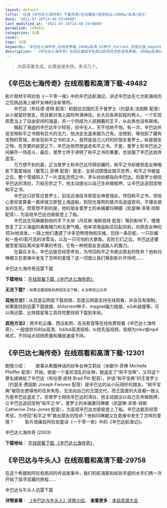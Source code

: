 ```yaml
---
layout: default
title: '动漫《辛巴达七海传奇》下载资源/在线播放/视频地址/1080p/高清/蓝光'
date: "2021-07-10T14:40:25+0800"
last_modified_at: "2021-07-10T14:40:25+0800"
permalink: /49482/
categories: 动漫
cover:
tags: 动漫
keywords: '辛巴达七海传奇,在线免费看,1080p高清,bt种子,torrent,百度云盘,magnet,磁力链,迅雷下载资源'
description: '《辛巴达七海传奇》在线云播放手机西瓜影院吉吉影音免费看，1080p高清bd/hd未删减完整版和tc抢先枪版，mkv/mp4格式，附带bt/torrent种子、magnet/磁力链、百度云盘、网盘资源迅雷下载链接'
---
```


>内容采集生成，如果链接失效，多试几个。


## 《辛巴达七海传奇》在线观看和高清下载-49482

影片取材于阿拉伯《一千零一夜》中的辛巴达航海记，讲述辛巴达在七次航海经历之后挑战海上破坏女神的全新冒险。<br />　　辛巴达（布拉德&middot;皮特 配音）和叙拉古国的王子普罗士（约瑟夫·法因斯 配音）从小就是好朋友，而且都对海上探险布满神往。长大后各奔前程的两人，一个实现夙愿当上了自由安闲的海盗，另一个则成为人民拥戴的王子，从此再也没有联络。<br />　　做起了海盗的辛巴达年少轻狂，目中无人，天不怕地不怕。有一次，辛巴达听说宝物和平之书拥有巨大的法力，他决定去盗来据为己有。没想到，等他到了藏有宝物的雪城，却发现和平之书的主人，竟然是自己儿时的好朋友普罗士。纵是朋友之物，在贪婪的欲望之下，辛巴达依然想盗走和平之书。于是，普罗士和辛巴达之间展开一场恶斗，最后，普罗士终于讲明了和平之书的重要，也说服了辛巴达放弃盗宝。<br />　　万万想不到的是，正当普罗士和辛巴达尽释前嫌时，和平之书却被邪恶女神电影下载爱瑞丝（蜜雪儿·菲佛 配音）偷走，女妖试图借此毁灭世界。和平之书被盗之后，整个雪城陷入了一片混乱恐慌之中，矛头纷纷都指向辛巴达。但普罗士相信辛巴达的清白，万般无奈之下，他主动提出以自己生命做抵押，让辛巴达追回宝物和平之书。<br />　　辛巴达只好答应普罗士，前往远海找寻邪恶女神爱瑞丝，夺回和平之书，但他心里却盘算着一离岸就立即登上海盗船，到阳光普照的斐济岛逍遥安闲，不理会朋友的生死。但意想不到的是，他的朋友普罗士的未婚妻玛琳娜（凯瑟琳&middot;泽塔·琼斯 配音），为监视辛巴达也偷偷登上了船。<br />　　辛巴达在玛琳娜和他的手下大块（丹尼斯·海斯伯特 配音）等的影响下，慢慢恢复了正义海盗的勇敢魄力和无畏气概。他率领海盗船员拉起风帆，向邪恶女神的领3e地进发。一路上他们遭遇了许多恐怖怪物和灾难，包括一条巨蛇，一只巨蝎和一座40英尺高的冰雪岛，以及一只可怕的大章鱼。击败它们之后，辛巴达还要接受爱瑞丝离间金苹果的考验，它有一种把朋友变成敌人的魔力。<br />　　在最后关头，辛巴达能否经受考验，为夺回和平之书救出朋友的性命？他和玛琳娜又在患难中发生了怎样的爱情？这一切就让我们等到影片开场吧……


辛巴达七海传奇迅雷下载

**下载地址**： [在线观看下载 《辛巴达七海传奇》](https://www.993dy.com//vod-detail-id-4115.html) 


**无法下载?**：`如果迅雷因版权原因无法下载，关注微信公众号 `

**其他方法1**：从百度云网盘下载视频，百度云网盘支持在线观看，非会员有限制，如果能找到迅雷下载链接、bt/torrent种子、magnet磁力链接、e2dk链接等，可以用迅雷、比特彗星等工具将完整视频下载到本地。

**其他方法2**：用手机云播、西瓜影院、吉吉影音等在线免费观看《辛巴达七海传奇》，一般提供1080p高清、hd/bd高清视频、tc抢先版视频，视频为mkv或mp4格式，不同站点视频质量和播放速度不同。


## 《辛巴达七海传奇》在线观看和高清下载-12301

剧情介绍：　　故事从希腊神话的纷争女神艾莉丝（米歇尔·菲佛 Michelle Pfeiffer 配音）开始，她是一个喜欢混乱的女神，她盗走了“和平宝典”，又将这个罪名嫁祸给了辛巴达（布拉德·皮特 Brad Pitt 配音），护送“和平宝典”的王普罗士（约瑟夫·费因斯 Joseph Fiennes 配音）是辛巴达的从小玩得好的朋友，“和平宝典”被窃也使得他的任务失败，无法向自己的王国交代，而王国里的大臣都一致认为是辛巴达盗走了。但普罗士相信辛巴达的清白，他主动提出以自己生命做抵押，让辛巴达追回宝物“和平之书”。普罗士的未婚妻玛琳娜（凯瑟琳·泽塔-琼斯 Catherine Zeta-Jones 配音），为监视辛巴达也偷偷登上了船。辛巴达能否经受考验，为夺回“和平之书”救出朋友的性命？他和玛琳娜又在患难中发生了怎样的爱情？  　　影片改编自阿拉伯童话《一千零一夜》中的《辛巴达航海记》。


辛巴达七海传奇 (2003)

**下载地址**： [在线观看下载 《辛巴达七海传奇》](https://www.btbtdy.me/btdy/dy7064.html) 


## 《辛巴达与牛头人》在线观看和高清下载-29758

在这个希腊和阿拉伯民间的传说故事中，我们的航海家和经验丰盛的水手们再一次开始了探寻宝藏的旅程......


辛巴达与牛头人迅雷下载

**详情查看**： [《辛巴达与牛头人》详情介绍](/movie/29758/)， **查看更多**：[本站资源大全](/movie/t/all/)

